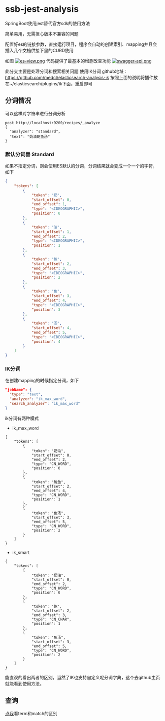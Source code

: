 # ssb-jest-analysis

SpringBoot使用jest替代官方sdk的使用方法

简单易用，无需担心版本不兼容的问题

配置好es的链接参数，直接运行项目，程序会自动的创建索引、mapping并且会插入几个文档供接下里的CURD使用

如图
[![es-view.png](https://i.loli.net/2018/08/04/5b65658ea06d5.png)](https://i.loli.net/2018/08/04/5b65658ea06d5.png)
代码提供了最基本的增删改查功能
[![swagger-api.png](https://i.loli.net/2018/08/04/5b65658ea31e2.png)](https://i.loli.net/2018/08/04/5b65658ea31e2.png)


此分支主要是处理分词和搜索相关问题
使用IK分词 github地址：https://github.com/medcl/elasticsearch-analysis-ik
按照上面的说明将插件放在~/elasticsearch/plugins/ik下面，重启即可


## 分词情况

可以这样对字符串进行分词分析
```
post http://localhost:9200/recipes/_analyze
{
  "analyzer": "standard", 
  "text": "奶油鲍鱼汤"
}

```
### 默认分词器 Standard
如果不指定分词，则会使用ES默认的分词，分词结果就会变成一个一个的字符，如下
```json
{
    "tokens": [
        {
            "token": "奶",
            "start_offset": 0,
            "end_offset": 1,
            "type": "<IDEOGRAPHIC>",
            "position": 0
        },
        {
            "token": "油",
            "start_offset": 1,
            "end_offset": 2,
            "type": "<IDEOGRAPHIC>",
            "position": 1
        },
        {
            "token": "鲍",
            "start_offset": 2,
            "end_offset": 3,
            "type": "<IDEOGRAPHIC>",
            "position": 2
        },
        {
            "token": "鱼",
            "start_offset": 3,
            "end_offset": 4,
            "type": "<IDEOGRAPHIC>",
            "position": 3
        },
        {
            "token": "汤",
            "start_offset": 4,
            "end_offset": 5,
            "type": "<IDEOGRAPHIC>",
            "position": 4
        }
    ]
}
```

### IK分词
在创建mapping的时候指定分词，如下
```json
"jobName": {
  "type": "text",
  "analyzer": "ik_max_word",
  "search_analyzer": "ik_max_word"
}
```
ik分词有两种模式
- ik_max_word
```
{
    "tokens": [
        {
            "token": "奶油",
            "start_offset": 0,
            "end_offset": 2,
            "type": "CN_WORD",
            "position": 0
        },
        {
            "token": "鲍鱼",
            "start_offset": 2,
            "end_offset": 4,
            "type": "CN_WORD",
            "position": 1
        },
        {
            "token": "鱼汤",
            "start_offset": 3,
            "end_offset": 5,
            "type": "CN_WORD",
            "position": 2
        }
    ]
}
```
- ik_smart
```
{
    "tokens": [
        {
            "token": "奶油",
            "start_offset": 0,
            "end_offset": 2,
            "type": "CN_WORD",
            "position": 0
        },
        {
            "token": "鲍",
            "start_offset": 2,
            "end_offset": 3,
            "type": "CN_CHAR",
            "position": 1
        },
        {
            "token": "鱼汤",
            "start_offset": 3,
            "end_offset": 5,
            "type": "CN_WORD",
            "position": 2
        }
    ]
}
```
能直观的看出两者的区别，当然了IK也支持自定义呢分词字典，这个去github主页就能看到使用方法。

## 查询

[点我](http://www.cnblogs.com/yjf512/p/4897294.html)看term和match的区别

